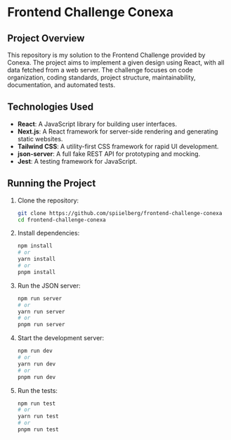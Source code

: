 # Frontend Challenge Conexa

## Project Overview

This repository is my solution to the Frontend Challenge provided by Conexa. The project aims to implement a given design using React, with all data fetched from a web server. The challenge focuses on code organization, coding standards, project structure, maintainability, documentation, and automated tests.

## Technologies Used

- **React**: A JavaScript library for building user interfaces.
- **Next.js**: A React framework for server-side rendering and generating static websites.
- **Tailwind CSS**: A utility-first CSS framework for rapid UI development.
- **json-server**: A full fake REST API for prototyping and mocking.
- **Jest**: A testing framework for JavaScript.

## Running the Project

1. Clone the repository:
    ```sh
    git clone https://github.com/spiielberg/frontend-challenge-conexa
    cd frontend-challenge-conexa
    ```

2. Install dependencies:
    ```sh
    npm install
    # or
    yarn install
    # or
    pnpm install
    ```

3. Run the JSON server:
    ```sh
    npm run server
    # or
    yarn run server
    # or
    pnpm run server
    ```

4. Start the development server:
    ```sh
    npm run dev
    # or
    yarn run dev
    # or
    pnpm run dev
    ```

5. Run the tests:
    ```sh
    npm run test
    # or
    yarn run test
    # or
    pnpm run test
    ```
